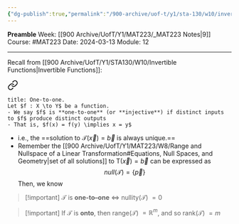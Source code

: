 ```yaml
---
{"dg-publish":true,"permalink":"/900-archive/uof-t/y1/sta-130/w10/invertibility-and-linear-transformations/","created":"2024-03-13T14:38:08.042-07:00","updated":"2024-03-13T14:48:08.169-07:00"}
---
```


**Preamble**
Week: [[900 Archive/UofT/Y1/MAT223/_MAT223 Notes\|9]]
Course: #MAT223
Date: 2024-03-13
Module: 12

---

Recall from [[900 Archive/UofT/Y1/STA130/W10/Invertible Functions\|Invertible Functions]]:

<div class="transclusion internal-embed is-loaded"><a class="markdown-embed-link" href="/900-archive/uof-t/y1/sta-130/w10/invertible-functions/#34e6f3" aria-label="Open link"><svg xmlns="http://www.w3.org/2000/svg" width="24" height="24" viewBox="0 0 24 24" fill="none" stroke="currentColor" stroke-width="2" stroke-linecap="round" stroke-linejoin="round" class="svg-icon lucide-link"><path d="M10 13a5 5 0 0 0 7.54.54l3-3a5 5 0 0 0-7.07-7.07l-1.72 1.71"></path><path d="M14 11a5 5 0 0 0-7.54-.54l-3 3a5 5 0 0 0 7.07 7.07l1.71-1.71"></path></svg></a><div class="markdown-embed">



```ad-def
title: One-to-one.
Let $f : X \to Y$ be a function.
- We say $f$ is **one-to-one** (or **injective**) if distinct inputs to $f$ produce distinct outputs
- That is, $f(x) = f(y) \implies x = y$

```

</div></div>


- i.e., the ==solution to $\mathcal{T}(\vec{x}) = \vec{b}$ is always unique.==
- Remember the [[900 Archive/UofT/Y1/MAT223/W8/Range and Nullspace of a Linear Transformation#Equations, Null Spaces, and Geometry\|set of all solutions]] to $\text{T}(\vec{x}) = \vec{b}$ can be expressed as $$null(\mathcal{T}) = \{\vec{p}\}$$
Then, we know
> [!important] $\mathcal{T}$ is **one-to–one** $\iff$ nullity($\mathcal{T}$) $= 0$

> [!important] If $\mathcal{T}$ is **onto**, then range($\mathcal{T}$) $= \mathbb{R}^{m}$, and so rank($\mathcal{T}$) $= m$

